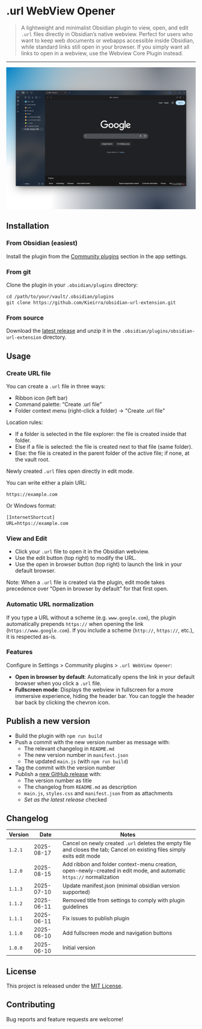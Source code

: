 # .url WebView Opener

> A lightweight and minimalist Obsidian plugin to view, open, and edit `.url` files directly in Obsidian’s native webview. Perfect for users who want to keep web documents or webapps accessible inside Obsidian, while standard links still open in your browser. If you simply want all links to open in a webview, use the Webview Core Plugin instead.

---

![demo](assets/screenshot-display.png)

## Installation

### From Obsidian (easiest)

Install the plugin from the [Community plugins](https://obsidian.md/plugins?search=.url%20webview%20opener) section in the app settings.

### From git

Clone the plugin in your `.obsidian/plugins` directory:

```shell
cd /path/to/your/vault/.obsidian/plugins
git clone https://github.com/Kieirra/obsidian-url-extension.git
```

### From source

Download the [latest release](https://github.com/kieirra/obsidian-url-extension/releases) and unzip it in the `.obsidian/plugins/obsidian-url-extension` directory.

## Usage

### Create URL file

You can create a `.url` file in three ways:
- Ribbon icon (left bar)
- Command palette: “Create .url file”
- Folder context menu (right-click a folder) → "Create .url file"

Location rules:
- If a folder is selected in the file explorer: the file is created inside that folder.
- Else if a file is selected: the file is created next to that file (same folder).
- Else: the file is created in the parent folder of the active file; if none, at the vault root.

Newly created `.url` files open directly in edit mode.

You can write either a plain URL:
```
https://example.com
```

Or Windows format:
```
[InternetShortcut]
URL=https://example.com
```

### View and Edit

- Click your `.url` file to open it in the Obsidian webview.
- Use the edit button (top right) to modify the URL.
- Use the open in browser button (top right) to launch the link in your default browser.

Note: When a `.url` file is created via the plugin, edit mode takes precedence over “Open in browser by default” for that first open.

### Automatic URL normalization

If you type a URL without a scheme (e.g. `www.google.com`), the plugin automatically prepends `https://` when opening the link (`https://www.google.com`). If you include a scheme (`http://`, `https://`, etc.), it is respected as-is.

### Features

Configure in Settings > Community plugins > `.url WebView Opener`:

- **Open in browser by default**: Automatically opens the link in your default browser when you click a `.url` file.
- **Fullscreen mode**: Displays the webview in fullscreen for a more immersive experience, hiding the header bar. You can toggle the header bar back by clicking the chevron icon.

## Publish a new version

- Build the plugin with `npm run build`
- Push a commit with the new version number as message with:
  - The relevant changelog in `README.md`
  - The new version number in `manifest.json`
  - The updated `main.js` (with `npm run build`)
- Tag the commit with the version number
- Publish a [new GitHub release](https://github.com/kieirra/obsidian-url-extension/releases/new) with:
  - The version number as title
  - The changelog from `README.md` as description
  - `main.js`, `styles.css` and `manifest.json` from as attachments
  - _Set as the latest release_ checked

## Changelog

| Version | Date | Notes |
| --- | --- | --- |
| `1.2.1` | 2025-08-17 | Cancel on newly created `.url` deletes the empty file and closes the tab; Cancel on existing files simply exits edit mode |
| `1.2.0` | 2025-08-15 | Add ribbon and folder context-menu creation, open-newly-created in edit mode, and automatic `https://` normalization |
| `1.1.3` | 2025-07-10 | Update manifest.json (minimal obsidian version supported) |
| `1.1.2` | 2025-06-11 | Removed title from settings to comply with plugin guidelines |
| `1.1.1` | 2025-06-11 | Fix issues to publish plugin |
| `1.1.0` | 2025-06-10 | Add fullscreen mode and navigation buttons |
| `1.0.0` | 2025-06-10 | Initial version |

## License

This project is released under the [MIT License](LICENSE).

## Contributing

Bug reports and feature requests are welcome!
